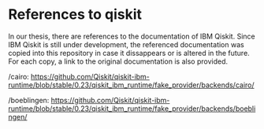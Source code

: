 # References to qiskit

In our thesis, there are references to the documentation of IBM Qiskit. Since IBM Qiskit is still under development, the referenced documentation was copied into this repository in case it dissappears or is altered in the future. For each copy, a link to the original documentation is also provided.


/cairo: https://github.com/Qiskit/qiskit-ibm-runtime/blob/stable/0.23/qiskit_ibm_runtime/fake_provider/backends/cairo/

/boeblingen: https://github.com/Qiskit/qiskit-ibm-runtime/blob/stable/0.23/qiskit_ibm_runtime/fake_provider/backends/boeblingen/
